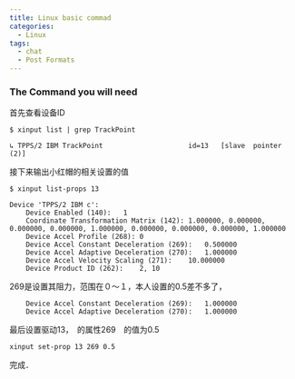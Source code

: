 ```yaml
---
title: Linux basic commad
categories:
  - Linux
tags:
  - chat
  - Post Formats
---
```


### The Command you will need

首先查看设备ID

```
$ xinput list | grep TrackPoint

↳ TPPS/2 IBM TrackPoint                   	id=13	[slave  pointer  (2)]

```

接下来输出小红帽的相关设置的值

```
$ xinput list-props 13

Device 'TPPS/2 IBM c':
	Device Enabled (140):	1
	Coordinate Transformation Matrix (142):	1.000000, 0.000000, 0.000000, 0.000000, 1.000000, 0.000000, 0.000000, 0.000000, 1.000000
	Device Accel Profile (268):	0
	Device Accel Constant Deceleration (269):	0.500000
	Device Accel Adaptive Deceleration (270):	1.000000
	Device Accel Velocity Scaling (271):	10.000000
	Device Product ID (262):	2, 10

```
269是设置其阻力，范围在０～１，本人设置的0.5差不多了，

```
	Device Accel Constant Deceleration (269):	1.000000
	Device Accel Adaptive Deceleration (270):	1.000000
```

最后设置驱动13，　的属性269　的值为0.5

```
xinput set-prop 13 269 0.5
```

完成．
